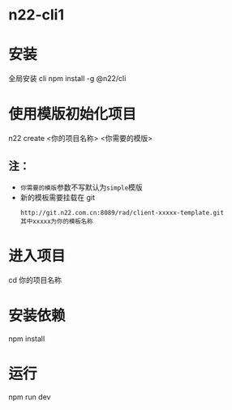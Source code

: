 # n22-cli1

# 安装

全局安装 cli
npm install -g @n22/cli

# 使用模版初始化项目

n22 create <你的项目名称> <你需要的模版>

## 注：

- `你需要的模版`参数不写默认为`simple`模版
- 新的模板需要挂载在 git
  ```
  http://git.n22.com.cn:8089/rad/client-xxxxx-template.git
  其中xxxxx为你的模板名称
  ```

# 进入项目

cd 你的项目名称

# 安装依赖

npm install

# 运行

npm run dev
